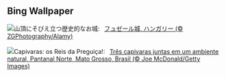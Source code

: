 ## Bing Wallpaper
![](https://www.bing.com/th?id=OHR.FuzerCastle_JA-JP2974614535_UHD.jpg&w=1000)山頂にそびえ立つ歴史的なお城:&nbsp;&ensp;[フュゼール城, ハンガリー (© ZGPhotography/Alamy)](https://www.bing.com/th?id=OHR.FuzerCastle_JA-JP2974614535_UHD.jpg)
<br><br/>
![](https://www.bing.com/th?id=OHR.CapybaraAnimals_PT-BR8447005042_UHD.jpg&w=1000)Capivaras: os Reis da Preguiça!:&nbsp;&ensp;[Três capivaras juntas em um ambiente natural, Pantanal Norte, Mato Grosso, Brasil (© Joe McDonald/Getty Images)](https://www.bing.com/th?id=OHR.CapybaraAnimals_PT-BR8447005042_UHD.jpg)
<br><br/>
